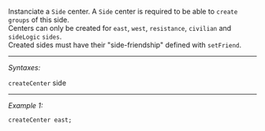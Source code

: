 Instanciate a `Side` center. A `Side` center is required to be able to `create groups` of this side.<br>
Centers can only be created for `east`, `west`, `resistance`, `civilian` and `sideLogic` `sides`.<br>
Created sides must have their "side-friendship" defined with `setFriend`.


---
*Syntaxes:*

`createCenter` side

---
*Example 1:*

```sqf
createCenter east;
```